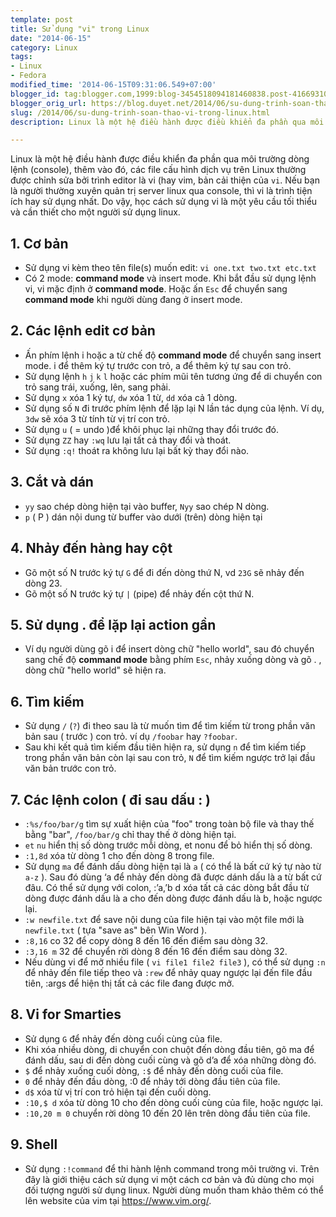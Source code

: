 ```yaml
---
template: post
title: Sử dụng "vi" trong Linux
date: "2014-06-15"
category: Linux
tags:
- Linux
- Fedora
modified_time: '2014-06-15T09:31:06.549+07:00'
blogger_id: tag:blogger.com,1999:blog-3454518094181460838.post-4166931066163902607
blogger_orig_url: https://blog.duyet.net/2014/06/su-dung-trinh-soan-thao-vi-trong-linux.html
slug: /2014/06/su-dung-trinh-soan-thao-vi-trong-linux.html
description: Linux là một hệ điều hành được điều khiển đa phần qua môi trường dòng lệnh (console), thêm vào đó, các file cấu hình dịch vụ trên Linux thường được chỉnh sửa bởi trình editor là vi (hay vim, bản cải thiện của vi). Nếu bạn là người thường xuyên quản trị server linux qua console, thì vi là trình tiện ích hay sử dụng nhất. Do vậy, học cách sử dụng vi là một yêu cầu tối thiểu và cần thiết cho một người sử dụng linux.

---
```


Linux là một hệ điều hành được điều khiển đa phần qua môi trường dòng lệnh (console), thêm vào đó, các file cấu hình dịch vụ trên Linux thường được chỉnh sửa bởi trình editor là vi (hay vim, bản cải thiện của `vi`. Nếu bạn là người thường xuyên quản trị server linux qua console, thì vi là trình tiện ích hay sử dụng nhất. Do vậy, học cách sử dụng vi là một yêu cầu tối thiểu và cần thiết cho một người sử dụng linux.

## 1. Cơ bản ##
- Sử dụng vi kèm theo tên file(s) muốn edit: `vi one.txt two.txt etc.txt`
- Có 2 mode: **command mode** và insert mode. Khi bắt đầu sử dụng lệnh vi, vi mặc định ở **command mode**. Hoặc ấn `Esc` để chuyển sang **command mode** khi người dùng đang ở insert mode.

## 2. Các lệnh edit cơ bản ##
- Ấn phím lệnh i hoặc a từ chế độ **command mode** để chuyển sang insert mode. i để thêm ký tự trước con trỏ, a để thêm ký tự sau con trỏ.
- Sử dụng lệnh `h` `j` `k` `l` hoặc các phím mũi tên tương ứng để di chuyển con trỏ sang trái, xuống, lên, sang phải.
- Sử dụng `x` xóa 1 ký tự, `dw` xóa 1 từ, `dd` xóa cả 1 dòng.
- Sử dụng số `N` đi trước phím lệnh để lặp lại N lần tác dụng của lệnh. Ví dụ, `3dw` sẽ xóa 3 từ tính từ vị trí con trỏ.
- Sử dụng `u` ( = undo )để khôi phục lại những thay đổi trước đó.
- Sử dụng `ZZ` hay `:wq` lưu lại tất cả thay đổi và thoát.
- Sử dụng `:q!` thoát ra không lưu lại bất kỳ thay đổi nào.

## 3. Cắt và dán ##
- `yy` sao chép dòng hiện tại vào buffer, `Nyy` sao chép N dòng.
- `p` ( P ) dán nội dung từ buffer vào dưới (trên) dòng hiện tại

## 4. Nhảy đến hàng hay cột ##
- Gõ một số N trước ký tự `G` để đi đến dòng thứ N, vd `23G` sẽ nhảy đến dòng 23.
- Gõ một số N trước ký tự `|` (pipe) để nhảy đến cột thứ N.

## 5. Sử dụng . để lặp lại action gần ##
- Ví dụ người dùng gõ i để insert dòng chữ "hello world", sau đó chuyển sang chế độ **command mode** bằng phím `Esc`, nhảy xuống dòng và gõ . , dòng chữ "hello world" sẽ hiện ra.

## 6. Tìm kiếm ##
- Sử dụng `/` (`?`) đi theo sau là từ muốn tìm để tìm kiếm từ trong phần văn bản sau ( trước ) con trỏ. ví dụ `/foobar` hay `?foobar`.
- Sau khi kết quả tìm kiếm đầu tiên hiện ra, sử dụng `n` để tìm kiếm tiếp trong phần văn bản còn lại sau con trỏ, `N` để tìm kiếm ngược trở lại đầu văn bản trước con trỏ.

## 7. Các lệnh colon ( đi sau dấu : ) ##
- `:%s/foo/bar/g` tìm sự xuất hiện của "foo" trong toàn bộ file và thay thế bằng "bar", `/foo/bar/g` chỉ thay thế ở dòng hiện tại.
- `et` `nu` hiển thị số dòng trước mỗi dòng, et nonu để bỏ hiển thị số dòng.
- `:1,8d` xóa từ dòng 1 cho đến dòng 8 trong file.
- Sử dụng `ma` để đánh dấu dòng hiện tại là `a` ( có thể là bất cứ ký tự nào từ `a-z` ). Sau đó dùng ‘a để nhảy đến dòng đã được dánh dấu là a từ bất cứ đâu. Có thể sử dụng với colon, :’a,’b d xóa tất cả các dòng bắt đầu từ dòng được đánh dấu là a cho đến dòng được đánh dấu là b, hoặc ngược lại.
- `:w newfile.txt` để save nội dung của file hiện tại vào một file mới là `newfile.txt` ( tựa "save as" bên Win Word ).
- `:8,16` co 32 để copy dòng 8 đến 16 đến điểm sau dòng 32.
- `:3,16 m` 32 để chuyển rời dòng 8 đến 16 đến điểm sau dòng 32.
- Nếu dùng vi để mở nhiều file ( `vi file1 file2 file3` ), có thể sử dụng `:n` để nhảy đến file tiếp theo và `:rew` để nhảy quay ngược lại đến file đầu tiên, :args để hiện thị tất cả các file đang được mở.

## 8. Vi for Smarties ##
- Sử dụng `G` để nhảy đến dòng cuối cùng của file.
- Khi xóa nhiều dòng, di chuyển con chuột đến dòng đầu tiên, gõ ma để đánh dấu, sau di đến dòng cuối cùng và gõ d’a để xóa những dòng đó.
- `$` để nhảy xuống cuối dòng, `:$` để nhảy đến dòng cuối của file.
- `0` để nhảy đến đầu dòng, :0 để nhảy tới dòng đầu tiên của file.
- `d$` xóa từ vị trí con trỏ hiện tại đến cuối dòng.
- `:10,$ d` xóa từ dòng 10 cho đến dòng cuối cùng của file, hoặc ngược lại.
- `:10,20 m 0` chuyển rời dòng 10 đến 20 lên trên dòng đầu tiên của file.

## 9. Shell ##
- Sử dụng `:!command` để thi hành lệnh command trong môi trường vi.
Trên đây là giới thiệu cách sử dụng vi một cách cơ bản và đủ dùng cho mọi đối tượng người sử dụng linux. Người dùng muốn tham khảo thêm có thể lên website của vim tại https://www.vim.org/.

